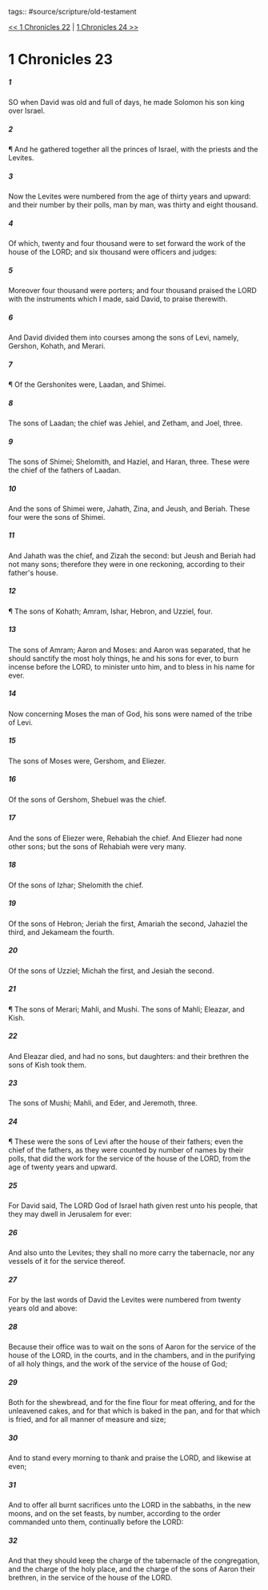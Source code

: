 tags:: #source/scripture/old-testament

[<< 1 Chronicles 22](/Old_Testament/13_1_Chronicles/1_Chronicles_22.md) | [1 Chronicles 24 >>](/Old_Testament/13_1_Chronicles/1_Chronicles_24.md)

# 1 Chronicles 23

##### 1

SO when David was old and full of days, he made Solomon his son king over Israel.

##### 2

¶ And he gathered together all the princes of Israel, with the priests and the Levites.

##### 3

Now the Levites were numbered from the age of thirty years and upward: and their number by their polls, man by man, was thirty and eight thousand.

##### 4

Of which, twenty and four thousand were to set forward the work of the house of the LORD; and six thousand were officers and judges:

##### 5

Moreover four thousand were porters; and four thousand praised the LORD with the instruments which I made, said David, to praise therewith.

##### 6

And David divided them into courses among the sons of Levi, namely, Gershon, Kohath, and Merari.

##### 7

¶ Of the Gershonites were, Laadan, and Shimei.

##### 8

The sons of Laadan; the chief was Jehiel, and Zetham, and Joel, three.

##### 9

The sons of Shimei; Shelomith, and Haziel, and Haran, three. These were the chief of the fathers of Laadan.

##### 10

And the sons of Shimei were, Jahath, Zina, and Jeush, and Beriah. These four were the sons of Shimei.

##### 11

And Jahath was the chief, and Zizah the second: but Jeush and Beriah had not many sons; therefore they were in one reckoning, according to their father's house.

##### 12

¶ The sons of Kohath; Amram, Ishar, Hebron, and Uzziel, four.

##### 13

The sons of Amram; Aaron and Moses: and Aaron was separated, that he should sanctify the most holy things, he and his sons for ever, to burn incense before the LORD, to minister unto him, and to bless in his name for ever.

##### 14

Now concerning Moses the man of God, his sons were named of the tribe of Levi.

##### 15

The sons of Moses were, Gershom, and Eliezer.

##### 16

Of the sons of Gershom, Shebuel was the chief.

##### 17

And the sons of Eliezer were, Rehabiah the chief. And Eliezer had none other sons; but the sons of Rehabiah were very many.

##### 18

Of the sons of Izhar; Shelomith the chief.

##### 19

Of the sons of Hebron; Jeriah the first, Amariah the second, Jahaziel the third, and Jekameam the fourth.

##### 20

Of the sons of Uzziel; Michah the first, and Jesiah the second.

##### 21

¶ The sons of Merari; Mahli, and Mushi. The sons of Mahli; Eleazar, and Kish.

##### 22

And Eleazar died, and had no sons, but daughters: and their brethren the sons of Kish took them.

##### 23

The sons of Mushi; Mahli, and Eder, and Jeremoth, three.

##### 24

¶ These were the sons of Levi after the house of their fathers; even the chief of the fathers, as they were counted by number of names by their polls, that did the work for the service of the house of the LORD, from the age of twenty years and upward.

##### 25

For David said, The LORD God of Israel hath given rest unto his people, that they may dwell in Jerusalem for ever:

##### 26

And also unto the Levites; they shall no more carry the tabernacle, nor any vessels of it for the service thereof.

##### 27

For by the last words of David the Levites were numbered from twenty years old and above:

##### 28

Because their office was to wait on the sons of Aaron for the service of the house of the LORD, in the courts, and in the chambers, and in the purifying of all holy things, and the work of the service of the house of God;

##### 29

Both for the shewbread, and for the fine flour for meat offering, and for the unleavened cakes, and for that which is baked in the pan, and for that which is fried, and for all manner of measure and size;

##### 30

And to stand every morning to thank and praise the LORD, and likewise at even;

##### 31

And to offer all burnt sacrifices unto the LORD in the sabbaths, in the new moons, and on the set feasts, by number, according to the order commanded unto them, continually before the LORD:

##### 32

And that they should keep the charge of the tabernacle of the congregation, and the charge of the holy place, and the charge of the sons of Aaron their brethren, in the service of the house of the LORD.
